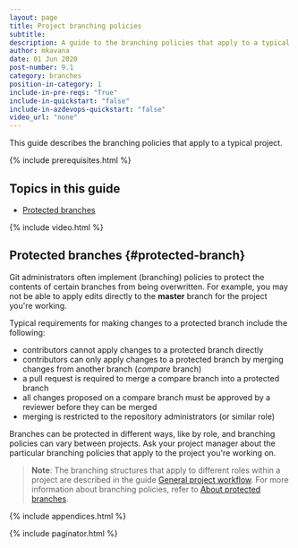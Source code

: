 ```yaml
---
layout: page
title: Project branching policies
subtitle:
description: A guide to the branching policies that apply to a typical project
author: mkavana
date: 01 Jun 2020
post-number: 9.1
category: branches
position-in-category: 1
include-in-pre-reqs: "True"
include-in-quickstart: "false"
include-in-azdevops-quickstart: "false"
video_url: "none"
---
```


This guide describes the branching policies that apply to a typical project.

{% include prerequisites.html %}

## Topics in this guide

- [Protected branches](#protected-branch)

{% include video.html %}

## Protected branches {#protected-branch}

Git administrators often implement (branching) policies to protect the contents of certain branches from being overwritten. For example, you may not be able to apply edits directly to the **master** branch for the project you're working.

Typical requirements for making changes to a protected branch include the following:

- contributors cannot apply changes to a protected branch directly
- contributors can only apply changes to a protected branch by merging changes from another branch (*compare* branch)
- a pull request is required to merge a compare branch into a protected branch
- all changes proposed on a compare branch must be approved by a reviewer before they can be merged
- merging is restricted to the repository administrators (or similar role)

Branches can be protected in different ways, like by role, and branching policies can vary between projects. Ask your project manager about the particular branching policies that apply to the project you're working on.

> **Note**: The branching structures that apply to different roles within a project are described in the guide [General project workflow]({{site.baseurl}}/workflow/general-workflow.html). For more information about branching policies, refer to [About protected branches](https://docs.github.com/github/administering-a-repository/about-protected-branches).

{% include appendices.html %}

{% include paginator.html %}
